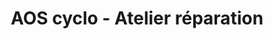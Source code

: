 ---
title: "AOS cyclo - Atelier réparation"
url: /sallaumines/aos-cyclo-atelier-reparation/
shop: vélo
---